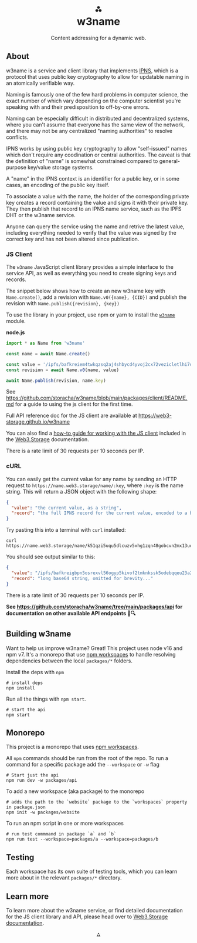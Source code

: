 <h1 align="center">⁂<br/>w3name</h1>
<p align="center">Content addressing for a dynamic web.</p>

## About

w3name is a service and client library that implements [IPNS](https://docs.ipfs.io/concepts/ipns/), which is a protocol that uses public key cryptography to allow for updatable naming in an atomically verifiable way. 

Naming is famously one of the few hard problems in computer science, the exact number of which vary depending on the computer scientist you're speaking with and their predisposition to off-by-one errors.

Naming can be especially difficult in distributed and decentralized systems, where you can't assume that everyone has the same view of the network, and there may not be any centralized "naming authorities" to resolve conflicts.

IPNS works by using public key cryptography to allow "self-issued" names which don't require any coodination or central authorities. The caveat is that the definition of "name" is somewhat constrained compared to general-purpose key/value storage systems. 

A "name" in the IPNS context is an identifier for a public key, or in some cases, an encoding of the public key itself. 

To associate a value with the name, the holder of the corresponding private key creates a record containing the value and signs it with their private key. They then publish that record to an IPNS name service, such as the IPFS DHT or the w3name service.

Anyone can query the service using the name and retrive the latest value, including everything needed to verify that the value was signed by the correct key and has not been altered since publication.

<!-- TODO: include website readme once it has some content -->

### JS Client

The `w3name` JavaScript client library provides a simple interface to the service API, as well as everything you need to create signing keys and records.

The snippet below shows how to create an new w3name key with `Name.create()`, add a revision with `Name.v0({name}, {CID})` and publish the revision with `Name.publish({revision}, {key})`

To use the library in your project, use npm or yarn to install the [`w3name`](https://www.npmjs.com/package/w3name) module.

**node.js**
```js
import * as Name from 'w3name'

const name = await Name.create()

const value = '/ipfs/bafkreiem4twkqzsq2aj4shbycd4yvoj2cx72vezicletlhi7dijjciqpui'
const revision = await Name.v0(name, value)

await Name.publish(revision, name.key)
```

See https://github.com/storacha/w3name/blob/main/packages/client/README.md for a guide to using the js client for the first time.

Full API reference doc for the JS client are available at https://web3-storage.github.io/w3name

You can also find a [how-to guide for working with the JS client](https://web3.storage/docs/how-tos/w3name/) included in the [Web3.Storage](https://web3.storage) documentation.

There is a rate limit of 30 requests per 10 seconds per IP.

### cURL

You can easily get the current value for any name by sending an HTTP request to `https://name.web3.storage/name/:key`, where `:key` is the name string. This will return a JSON object with the following shape:

```json
{
  "value": "the current value, as a string",
  "record": "the full IPNS record for the current value, encoded to a binary form and base64pad encoded"
}
```

Try pasting this into a terminal with `curl` installed:

```shell
curl https://name.web3.storage/name/k51qzi5uqu5dlcuzv5xhg1zqn48gobcvn2mx13uoig7zfj8rz6zvqdxsugka9z
```

You should see output similar to this:

```json
{
  "value": "/ipfs/bafkreigbpn5osrexvl56ogyp5kivof2tmknkssk5odebqqeu23a22bcntu",
  "record": "long base64 string, omitted for brevity..."
}
```

There is a rate limit of 30 requests per 10 seconds per IP.

**See https://github.com/storacha/w3name/tree/main/packages/api for documentation on other available API endpoints 📖🔍**

<!-- TODO: add link to swagger api docs once published -->

## Building w3name

Want to help us improve w3name? Great! This project uses node v16 and npm v7. It's a monorepo that use [npm workspaces](https://docs.npmjs.com/cli/v7/using-npm/workspaces) to handle resolving dependencies between the local `packages/*` folders.

Install the deps with `npm`

```console
# install deps
npm install
```

Run all the things with `npm start`.

```console
# start the api
npm start
```

## Monorepo

This project is a monorepo that uses [npm workspaces](https://docs.npmjs.com/cli/v7/using-npm/workspaces).

All `npm` commands should be run from the root of the repo. To run a command for a specific package add the `--workspace` or `-w` flag

```console
# Start just the api
npm run dev -w packages/api
```

To add a new workspace (aka package) to the monorepo

```console
# adds the path to the `website` package to the `workspaces` property in package.json
npm init -w packages/website
```

To run an npm script in one or more workspaces

```console
# run test commmand in package `a` and `b`
npm run test --workspace=packages/a --workspace=packages/b
```

## Testing

Each workspace has its own suite of testing tools, which you can learn more about in the relevant `packages/*` directory.

## Learn more

To learn more about the w3name service, or find detailed documentation for the JS client library and API, please head over to [Web3.Storage documentation](https://web3.storage/docs/how-tos/w3name/).


<p align="center">
  <a href="https://web3.storage/products/w3name/">⁂</a>
</p>
